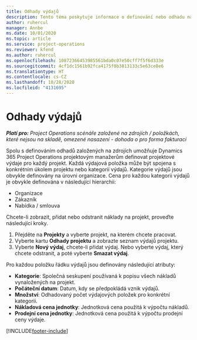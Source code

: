 ```yaml
---
title: Odhady výdajů
description: Tento téma poskytuje informace o definování nebo odhadu nákladů na projekt.
author: ruhercul
manager: Annbe
ms.date: 10/01/2020
ms.topic: article
ms.service: project-operations
ms.reviewer: kfend
ms.author: ruhercul
ms.openlocfilehash: 10872366453985561bda0c07e50cff7f5f6d333e
ms.sourcegitcommit: 4cf1dc1561b92fca4175f0b3813133c5e63ce8e6
ms.translationtype: HT
ms.contentlocale: cs-CZ
ms.lasthandoff: 10/28/2020
ms.locfileid: "4131695"
---
```

# <a name="expense-estimates"></a>Odhady výdajů
_**Platí pro:** Project Operations scénáře založené na zdrojích / položkách, které nejsou na skladě, omezené nasazení - dohoda o pro forma fakturaci_

Spolu s definováním odhadů založených na zdrojích umožňuje Dynamics 365 Project Operations projektovým manažerům definovat projektové výdaje pro každý projekt. Každá výdajová položka může být spojena s konkrétním úkolem projektu nebo kategorií výdajů. Kategorie výdajů jsou obvykle definovány na úrovni organizace. Cena pro každou kategorii výdajů je obvykle definována v následující hierarchii:

- Organizace
- Zákazník
- Nabídka / smlouva

Chcete-li zobrazit, přidat nebo odstranit náklady na projekt, proveďte následující kroky.

1. Přejděte na **Projekty** a vyberte projekt, na kterém chcete pracovat.
2. Vyberte kartu **Odhady projektu** a zobrazte seznam výdajů projektu.
3. Vyberte **Nový výdaj**, chcete-li přidat výdaj. Nebo vyberte výdaj, který chcete odstranit, a poté vyberte **Smazat výdaj**.

Pro každou položku řádku výdajů jsou definovány následující atributy:

- **Kategorie**: Společná seskupení používaná k popisu všech nákladů vynaložených na projekt.
- **Počáteční datum**: Datum, kdy se předpokládá vznik výdajů.
- **Množství**: Odhadovaný počet výdajových položek pro konkrétní kategorii.
- **Nákladová cena jednotky**: Jednotková cena použitá k výpočtu nákladů.
- **Prodejní cena jednotky**: Jednotková cena použitá k výpočtu prodejní ceny výdaje.



[!INCLUDE[footer-include](../includes/footer-banner.md)]